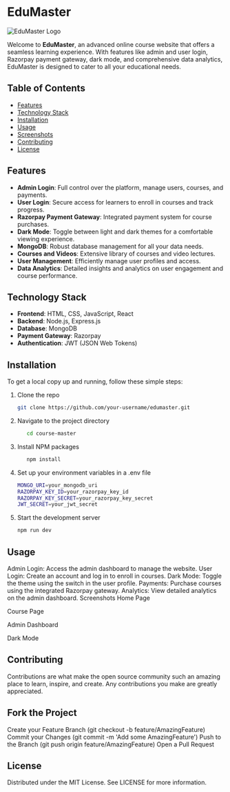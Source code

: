 # EduMaster

![EduMaster Logo](https://via.placeholder.com/728x90.png?text=EduMaster+Logo)

Welcome to **EduMaster**, an advanced online course website that offers a seamless learning experience. With features like admin and user login, Razorpay payment gateway, dark mode, and comprehensive data analytics, EduMaster is designed to cater to all your educational needs.

## Table of Contents

- [Features](#features)
- [Technology Stack](#technology-stack)
- [Installation](#installation)
- [Usage](#usage)
- [Screenshots](#screenshots)
- [Contributing](#contributing)
- [License](#license)

## Features

- **Admin Login**: Full control over the platform, manage users, courses, and payments.
- **User Login**: Secure access for learners to enroll in courses and track progress.
- **Razorpay Payment Gateway**: Integrated payment system for course purchases.
- **Dark Mode**: Toggle between light and dark themes for a comfortable viewing experience.
- **MongoDB**: Robust database management for all your data needs.
- **Courses and Videos**: Extensive library of courses and video lectures.
- **User Management**: Efficiently manage user profiles and access.
- **Data Analytics**: Detailed insights and analytics on user engagement and course performance.

## Technology Stack

- **Frontend**: HTML, CSS, JavaScript, React
- **Backend**: Node.js, Express.js
- **Database**: MongoDB
- **Payment Gateway**: Razorpay
- **Authentication**: JWT (JSON Web Tokens)

## Installation

To get a local copy up and running, follow these simple steps:

1. Clone the repo
   ```sh
   git clone https://github.com/your-username/edumaster.git
   ```
2. Navigate to the project directory
   ```sh
      cd course-master
   ```
4. Install NPM packages
   ```sh
      npm install
   ```
6. Set up your environment variables in a .env file
   ```sh
   MONGO_URI=your_mongodb_uri
   RAZORPAY_KEY_ID=your_razorpay_key_id
   RAZORPAY_KEY_SECRET=your_razorpay_key_secret
   JWT_SECRET=your_jwt_secret
   ```
8. Start the development server
   ```sh
   npm run dev
   ```

## Usage
Admin Login: Access the admin dashboard to manage the website.
User Login: Create an account and log in to enroll in courses.
Dark Mode: Toggle the theme using the switch in the user profile.
Payments: Purchase courses using the integrated Razorpay gateway.
Analytics: View detailed analytics on the admin dashboard.
Screenshots
Home Page

Course Page

Admin Dashboard

Dark Mode

## Contributing
Contributions are what make the open source community such an amazing place to learn, inspire, and create. Any contributions you make are greatly appreciated.

## Fork the Project
Create your Feature Branch (git checkout -b feature/AmazingFeature)
Commit your Changes (git commit -m 'Add some AmazingFeature')
Push to the Branch (git push origin feature/AmazingFeature)
Open a Pull Request

## License
Distributed under the MIT License. See LICENSE for more information.

